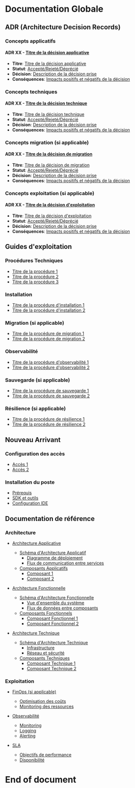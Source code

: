 # Documentation Globale

## ADR (Architecture Decision Records)

### Concepts applicatifs

#### ADR XX - [Titre de la décision applicative](concepts/ADR%20XX%20-%20Titre%20de%20la%20décision%20applicative.md)
- **Titre**: [Titre de la décision applicative](concepts/ADR%20XX%20-%20Titre%20de%20la%20décision%20applicative.md#titre)
- **Statut**: [Accepté/Rejeté/Déprécié](concepts/ADR%20XX%20-%20Titre%20de%20la%20décision%20applicative.md#statut)
- **Décision**: [Description de la décision prise](concepts/ADR%20XX%20-%20Titre%20de%20la%20décision%20applicative.md#décision)
- **Conséquences**: [Impacts positifs et négatifs de la décision](concepts/ADR%20XX%20-%20Titre%20de%20la%20décision%20applicative.md#conséquences)

### Concepts techniques

#### ADR XX - [Titre de la décision technique](concepts/ADR%20XX%20-%20Titre%20de%20la%20décision%20technique.md)
- **Titre**: [Titre de la décision technique](concepts/ADR%20XX%20-%20Titre%20de%20la%20décision%20technique.md#titre)
- **Statut**: [Accepté/Rejeté/Déprécié](concepts/ADR%20XX%20-%20Titre%20de%20la%20décision%20technique.md#statut)
- **Décision**: [Description de la décision prise](concepts/ADR%20XX%20-%20Titre%20de%20la%20décision%20technique.md#décision)
- **Conséquences**: [Impacts positifs et négatifs de la décision](concepts/ADR%20XX%20-%20Titre%20de%20la%20décision%20technique.md#conséquences)

### Concepts migration (si applicable)

#### ADR XX - [Titre de la décision de migration](concepts/ADR%20XX%20-%20Titre%20de%20la%20décision%20de%20migration.md)
- **Titre**: [Titre de la décision de migration](concepts/ADR%20XX%20-%20Titre%20de%20la%20décision%20de%20migration.md#titre)
- **Statut**: [Accepté/Rejeté/Déprécié](concepts/ADR%20XX%20-%20Titre%20de%20la%20décision%20de%20migration.md#statut)
- **Décision**: [Description de la décision prise](concepts/ADR%20XX%20-%20Titre%20de%20la%20décision%20de%20migration.md#décision)
- **Conséquences**: [Impacts positifs et négatifs de la décision](concepts/ADR%20XX%20-%20Titre%20de%20la%20décision%20de%20migration.md#conséquences)

### Concepts exploitation (si applicable)

#### ADR XX - [Titre de la décision d'exploitation](concepts/ADR%20XX%20-%20Titre%20de%20la%20décision%20d'exploitation.md)
- **Titre**: [Titre de la décision d'exploitation](concepts/ADR%20XX%20-%20Titre%20de%20la%20décision%20d'exploitation.md#titre)
- **Statut**: [Accepté/Rejeté/Déprécié](concepts/ADR%20XX%20-%20Titre%20de%20la%20décision%20d'exploitation.md#statut)
- **Décision**: [Description de la décision prise](concepts/ADR%20XX%20-%20Titre%20de%20la%20décision%20d'exploitation.md#décision)
- **Conséquences**: [Impacts positifs et négatifs de la décision](concepts/ADR%20XX%20-%20Titre%20de%20la%20décision%20d'exploitation.md#conséquences)

## Guides d'exploitation

### Procédures Techniques
- [Titre de la procédure 1](guides/procedures-techniques.md#titre-de-la-procédure-1)
- [Titre de la procédure 2](guides/procedures-techniques.md#titre-de-la-procédure-2)
- [Titre de la procédure 3](guides/procedures-techniques.md#titre-de-la-procédure-3)

### Installation
- [Titre de la procédure d'installation 1](guides/procedure-installation.md#titre-de-la-procédure-d'installation-1)
- [Titre de la procédure d'installation 2](guides/procedure-installation.md#titre-de-la-procédure-d'installation-2)

### Migration (si applicable)
- [Titre de la procédure de migration 1](guides/procedure-migration.md#titre-de-la-procédure-de-migration-1)
- [Titre de la procédure de migration 2](guides/procedure-migration.md#titre-de-la-procédure-de-migration-2)

### Observabilité
- [Titre de la procédure d'observabilité 1](guides/procedure-observabilite.md#titre-de-la-procédure-d'observabilité-1)
- [Titre de la procédure d'observabilité 2](guides/procedure-observabilite.md#titre-de-la-procédure-d'observabilité-2)

### Sauvegarde (si applicable)
- [Titre de la procédure de sauvegarde 1](guides/procedure-sauvegarde.md#titre-de-la-procédure-de-sauvegarde-1)
- [Titre de la procédure de sauvegarde 2](guides/procedure-sauvegarde.md#titre-de-la-procédure-de-sauvegarde-2)

### Résilience (si applicable)
- [Titre de la procédure de résilience 1](guides/procedure-resilience.md#titre-de-la-procédure-de-résilience-1)
- [Titre de la procédure de résilience 2](guides/procedure-resilience.md#titre-de-la-procédure-de-résilience-2)

## Nouveau Arrivant

### Configuration des accès
- [Accès 1](nouveau_arrivant/config_access.md#accès-1)
- [Accès 2](nouveau_arrivant/config_access.md#accès-2)

### Installation du poste
- [Prérequis](nouveau_arrivant/install_poste.md#prérequis)
- [SDK et outils](nouveau_arrivant/install_poste.md#sdk-et-outils)
- [Configuration IDE](nouveau_arrivant/install_poste.md#configuration-ide)

## Documentation de référence

### Architecture
- [Architecture Applicative](reference/architecture-applicative.md)
  - [Schéma d'Architecture Applicatif](reference/architecture-applicative.md#schéma-darchitecture-applicatif)
    - [Diagramme de déploiement](reference/architecture-applicative.md#diagramme-de-déploiement)
    - [Flux de communication entre services](reference/architecture-applicative.md#flux-de-communication-entre-services)
  - [Composants Applicatifs](reference/architecture-applicative.md#composants-applicatifs)
    - [Composant 1](reference/architecture-applicative.md#composant-1)
    - [Composant 2](reference/architecture-applicative.md#composant-2)

- [Architecture Fonctionnelle](reference/architecture-fonctionnelle.md)
  - [Schéma d'Architecture Fonctionnelle](reference/architecture-fonctionnelle.md#schéma-darchitecture-fonctionnelle)
    - [Vue d'ensemble du système](reference/architecture-fonctionnelle.md#vue-densemble-du-système)
    - [Flux de données entre composants](reference/architecture-fonctionnelle.md#flux-de-données-entre-composants)
  - [Composants Fonctionnels](reference/architecture-fonctionnelle.md#composants-fonctionnels)
    - [Composant Fonctionnel 1](reference/architecture-fonctionnelle.md#composant-fonctionnel-1)
    - [Composant Fonctionnel 2](reference/architecture-fonctionnelle.md#composant-fonctionnel-2)

- [Architecture Technique](reference/architecture-technique.md)
  - [Schéma d'Architecture Technique](reference/architecture-technique.md#schéma-darchitecture-technique)
    - [Infrastructure](reference/architecture-technique.md#infrastructure)
    - [Réseau et sécurité](reference/architecture-technique.md#réseau-et-sécurité)
  - [Composants Techniques](reference/architecture-technique.md#composants-techniques)
    - [Composant Technique 1](reference/architecture-technique.md#composant-technique-1)
    - [Composant Technique 2](reference/architecture-technique.md#composant-technique-2)

### Exploitation
- [FinOps (si applicable)](reference/finops.md)
  - [Optimisation des coûts](reference/finops.md#optimisation-des-coûts)
  - [Monitoring des ressources](reference/finops.md#monitoring-des-ressources)

- [Observabilité](reference/observabilite.md)
  - [Monitoring](reference/observabilite.md#monitoring)
  - [Logging](reference/observabilite.md#logging)
  - [Alerting](reference/observabilite.md#alerting)

- [SLA](reference/sla.md)
  - [Objectifs de performance](reference/sla.md#objectifs-de-performance)
  - [Disponibilité](reference/sla.md#disponibilité)

# End of document
